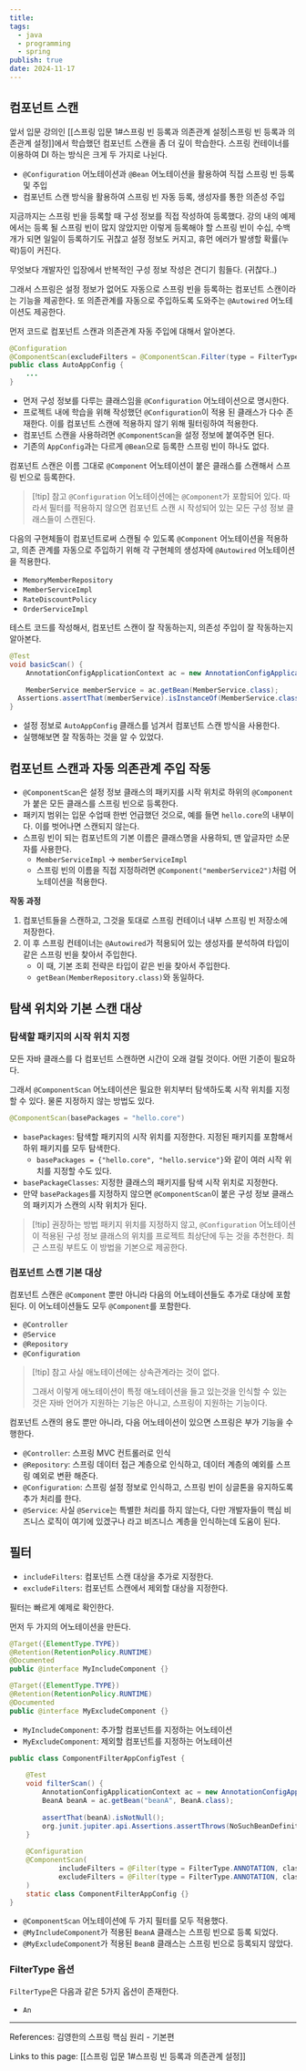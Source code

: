 ```yaml
---
title: 
tags:
  - java
  - programming
  - spring
publish: true
date: 2024-11-17
---
```

## 컴포넌트 스캔
앞서 입문 강의인 [[스프링 입문 1#스프링 빈 등록과 의존관계 설정|스프링 빈 등록과 의존관계 설정]]에서 학습했던 컴포넌트 스캔을 좀 더 깊이 학습한다. 스프링 컨테이너를 이용하여 DI 하는 방식은 크게 두 가지로 나뉜다.

- `@Configuration` 어노테이션과 `@Bean` 어노테이션을 활용하여 직접 스프링 빈 등록 및 주입
- 컴포넌트 스캔 방식을 활용하여 스프링 빈 자동 등록, 생성자를 통한 의존성 주입

지금까지는 스프링 빈을 등록할 때 구성 정보를 직접 작성하여 등록했다. 강의 내의 예제에서는 등록 될 스프링 빈이 많지 않았지만 이렇게 등록해야 할 스프링 빈이 수십, 수백개가 되면 일일이 등록하기도 귀찮고 설정 정보도 커지고, 휴먼 에러가 발생할 확률(누락)등이 커진다.

무엇보다 개발자인 입장에서 반복적인 구성 정보 작성은 견디기 힘들다. (귀찮다..)

그래서 스프링은 설정 정보가 없어도 자동으로 스프링 빈을 등록하는 컴포넌트 스캔이라는 기능을 제공한다. 또 의존관계를 자동으로 주입하도록 도와주는 `@Autowired` 어노테이션도 제공한다.

먼저 코드로 컴포넌트 스캔과 의존관계 자동 주입에 대해서 알아본다.

```java
@Configuration  
@ComponentScan(excludeFilters = @ComponentScan.Filter(type = FilterType.ANNOTATION, classes = Configuration.class))  
public class AutoAppConfig {  
	...
}
```
- 먼저 구성 정보를 다루는 클래스임을 `@Configuration` 어노테이션으로 명시한다.
- 프로젝트 내에 학습을 위해 작성했던 `@Configuration`이 적용 된 클래스가 다수 존재한다. 이를 컴포넌트 스캔에 적용하지 않기 위해 필터링하여 적용한다.
- 컴포넌트 스캔을 사용하려면 `@ComponentScan`을 설정 정보에 붙여주면 된다.
- 기존의 `AppConfig`과는 다르게 `@Bean`으로 등록한 스프링 빈이 하나도 없다.

컴포넌트 스캔은 이름 그대로 `@Component` 어노테이션이 붙은 클래스를 스캔해서 스프링 빈으로 등록한다.

> [!tip] 참고
> `@Configuration` 어노테이션에는 `@Component`가 포함되어 있다. 따라서 필터를 적용하지 않으면 컴포넌트 스캔 시 작성되어 있는 모든 구성 정보 클래스들이 스캔된다.

다음의 구현체들이 컴포넌트로써 스캔될 수 있도록 `@Component` 어노테이션을 적용하고, 의존 관계를 자동으로 주입하기 위해 각 구현체의 생성자에 `@Autowired` 어노테이션을 적용한다.

- `MemoryMemberRepository`
- `MemberServiceImpl`
- `RateDiscountPolicy`
- `OrderServiceImpl`

테스트 코드를 작성해서, 컴포넌트 스캔이 잘 작동하는지, 의존성 주입이 잘 작동하는지 알아본다.

```java
@Test  
void basicScan() {  
    AnnotationConfigApplicationContext ac = new AnnotationConfigApplicationContext(AutoAppConfig.class);
    
    MemberService memberService = ac.getBean(MemberService.class);  
  Assertions.assertThat(memberService).isInstanceOf(MemberService.class);  
}
```
- 설정 정보로 `AutoAppConfig` 클래스를 넘겨서 컴포넌트 스캔 방식을 사용한다.
- 실행해보면 잘 작동하는 것을 알 수 있었다.

## 컴포넌트 스캔과 자동 의존관계 주입 작동
- `@ComponentScan`은 설정 정보 클래스의 패키지를 시작 위치로 하위의 `@Component`가 붙은 모든 클래스를 스프링 빈으로 등록한다.
- 패키지 범위는 입문 수업때 한번 언급했던 것으로, 예를 들면 `hello.core`의 내부이다. 이를 벗어나면 스캔되지 않는다.
- 스프링 빈이 되는 컴포넌트의 기본 이름은 클래스명을 사용하되, 맨 앞글자만 소문자를 사용한다.
	- `MemberServiceImpl` -> `memberServiceImpl`
	- 스프링 빈의 이름을 직접 지정하려면 `@Component("memberService2")`처럼 어노테이션을 적용한다.

**작동 과정**

1. 컴포넌트들을 스캔하고, 그것을 토대로 스프링 컨테이너 내부 스프링 빈 저장소에 저장한다.
2. 이 후 스프링 컨테이너는 `@Autowired`가 적용되어 있는 생성자를 분석하여 타입이 같은 스프링 빈을 찾아서 주입한다.
	- 이 때, 기본 조회 전략은 타입이 같은 빈을 찾아서 주입한다.
	- `getBean(MemberRepository.class)`와 동일하다.

## 탐색 위치와 기본 스캔 대상

### 탐색할 패키지의 시작 위치 지정
모든 자바 클래스를 다 컴포넌트 스캔하면 시간이 오래 걸릴 것이다. 어떤 기준이 필요하다.

그래서 `@ComponentScan` 어노테이션은 필요한 위치부터 탐색하도록 시작 위치를 지정할 수 있다. 물론 지정하지 않는 방법도 있다.

```java
@ComponentScan(basePackages = "hello.core")
```

- `basePackages`: 탐색할 패키지의 시작 위치를 지정한다. 지정된 패키지를 포함해서 하위 패키지를 모두 탐색한다.
	- `basePackages = {"hello.core", "hello.service"}`와 같이 여러 시작 위치를 지정할 수도 있다.
- `basePackageClasses`: 지정한 클래스의 패키지를 탐색 시작 위치로 지정한다.
- 만약 `basePackages`를 지정하지 않으면 `@ComponentScan`이 붙은 구성 정보 클래스의 패키지가 스캔의 시작 위치가 된다.

> [!tip] 권장하는 방법
> 패키지 위치를 지정하지 않고, `@Configuration` 어노테이션이 적용된 구성 정보 클래스의 위치를 프로젝트 최상단에 두는 것을 추천한다. 최근 스프링 부트도 이 방법을 기본으로 제공한다.

### 컴포넌트 스캔 기본 대상
컴포넌트 스캔은 `@Component` 뿐만 아니라 다음의 어노테이션들도 추가로 대상에 포함된다.
이 어노테이션들도 모두 `@Component`를 포함한다.

- `@Controller`
- `@Service`
- `@Repository`
- `@Configuration`

> [!tip] 참고
> 사실 애노테이션에는 상속관계라는 것이 없다. 
> 
> 그래서 이렇게 애노테이션이 특정 애노테이션을 들고 있는것을 인식할 수 있는 것은 자바 언어가 지원하는 기능은 아니고, 스프링이 지원하는 기능이다.

컴포넌트 스캔의 용도 뿐만 아니라, 다음 어노테이션이 있으면 스프링은 부가 기능을 수행한다.
- `@Controller`: 스프링 MVC 컨트롤러로 인식
- `@Repository`: 스프링 데이터 접근 계층으로 인식하고, 데이터 계층의 예외를 스프링 예외로 변환 해준다.
- `@Configuration`: 스프링 설정 정보로 인식하고, 스프링 빈이 싱글톤을 유지하도록 추가 처리를 한다.
- `@Service`: 사실 `@Service`는 특별한 처리를 하지 않는다, 다만 개발자들이 핵심 비즈니스 로직이 여기에 있겠구나 라고 비즈니스 계층을 인식하는데 도움이 된다.

## 필터
- `includeFilters`: 컴포넌트 스캔 대상을 추가로 지정한다.
- `excludeFilters`: 컴포넌트 스캔에서 제외할 대상을 지정한다.

필터는 빠르게 예제로 확인한다.

먼저 두 가지의 어노테이션을 만든다.

```java
@Target({ElementType.TYPE})  
@Retention(RetentionPolicy.RUNTIME)  
@Documented  
public @interface MyIncludeComponent {}

@Target({ElementType.TYPE})  
@Retention(RetentionPolicy.RUNTIME)  
@Documented  
public @interface MyExcludeComponent {}
```
- `MyIncludeComponent`: 추가할 컴포넌트를 지정하는 어노테이션
- `MyExcludeComponent`: 제외할 컴포넌트를 지정하는 어노테이션

```java
public class ComponentFilterAppConfigTest {  
  
    @Test  
    void filterScan() {  
        AnnotationConfigApplicationContext ac = new AnnotationConfigApplicationContext(ComponentFilterAppConfig.class);  
        BeanA beanA = ac.getBean("beanA", BeanA.class);  
  
        assertThat(beanA).isNotNull();  
        org.junit.jupiter.api.Assertions.assertThrows(NoSuchBeanDefinitionException.class, () -> ac.getBean("beanB", BeanB.class));  
    }  
  
    @Configuration  
    @ComponentScan(  
            includeFilters = @Filter(type = FilterType.ANNOTATION, classes = MyIncludeComponent.class),  
            excludeFilters = @Filter(type = FilterType.ANNOTATION, classes = MyExcludeComponent.class)  
    )  
    static class ComponentFilterAppConfig {}  
}
```
- `@ComponentScan` 어노테이션에 두 가지 필터를 모두 적용했다.
- `@MyIncludeComponent`가 적용된 `BeanA` 클래스는 스프링 빈으로 등록 되었다.
- `@MyExcludeComponent`가 적용된 `BeanB` 클래스는 스프링 빈으로 등록되지 않았다.

### FilterType 옵션
`FilterType`은 다음과 같은 5가지 옵션이 존재한다.
- `An`

---
References: 김영한의 스프링 핵심 원리 - 기본편

Links to this page: [[스프링 입문 1#스프링 빈 등록과 의존관계 설정]]